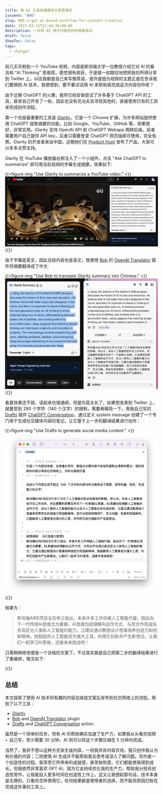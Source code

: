 ```yaml
---
title: 用 AI 工具快速撰写分享型推文
issueno: "006"
slug: 005-a-gpt-ai-based-workflow-for-content-creation
date: 2023-03-11T11:44:35+08:00
description: 一次将 AI 用于内容创作的简单尝试
draft: false
ShowToc: false
tags:
  - chatgpt
---
```


前几天天刷到一个 YouTube 视频，内容是斯坦福大学一位教授介绍它对 AI 的看法和 “AI Thinking” 思维观，感觉很有收获，于是就一如既往地想把我的所得分享到 Twitter 上。以往我都是自己来写推荐语，或许是因为视频的主题正是在告诉我们要拥抱 AI 技术，我便想到，要不要试试用 AI 来帮助我完成这次内容创作呢？

由于近期 ChatGPT 的火爆，我早已经安装尝试了许多基于 ChatGPT API 的工具，甚至自己开发了一些，因此也没有花功夫去寻找其他的，直接使用已有的工具来完成创作流程。

第一个也是最重要的工具是 [Glarity](https://glarity.app/)，它是一个 Chrome 扩展，为许多网站提供使用 ChatGPT 提取摘要的功能，比如 Google、YouTube、GitHub 等，效果很好，非常实用。Glarity 支持 OpenAI API 和 ChatGPT Webapp 两种后端，前者需要用户自己提供 API key，后者只需要登录 ChatGPT 网页版即可使用，完全免费。Glarity 的开发者来自中国，近期他们在 [Product Hunt](https://www.producthunt.com/posts/glarity-summarize-google-and-youtube) 发布了产品，大家可以多多点赞支持。

Glarity 在 YouTube 播放器右侧注入了一个小组件，点击 "Ask ChatGPT to summarize" 即可用当前视频的字幕生成摘要，效果如下:

{{<figure-img "Use Glarity to summarize a YouTube video." >}}
![](images/glarity-on-youtube.png)
{{</figure-img>}}

由于字幕是英文，因此总结内容也是英文，我使用 [Bob](https://bobtranslate.com/) 的 [OpenAI Translator](https://github.com/yetone/bob-plugin-openai-translator) 插件将摘要翻译成了中文:

{{<figure-img "Use Bob to translate Glarity summary into Chinese." >}}
![](images/bob-translator.png)
{{</figure-img>}}

看着效果还不错，读起来也很通顺，但是内容太长了，如果想发表到 Twitter 上，就要受到 280 个字符（140 个汉字）的限制，需要再精简一下。用我自己写的 [Drafts](https://getdrafts.com/) 插件 [ChatGPT Conversation](https://directory.getdrafts.com/a/2HJ)，通过定义 system message 创建了一个专门用于生成社交媒体内容的笔记，让它基于上一步的翻译结果进行创作：

{{<figure-img "Use Drafts to generate social media content." >}}
![](images/drafts.png)
{{</figure-img>}}

结果为：

> 斯坦福AIRE项目主任李江指出，未来许多工作将被人工智能代替，因此向下一代传授AI思维尤为重要。AI思维包括理解AI运作方式、与其合作完成任务及区分人类和人工智能的能力。江建议通过教授设计思维培养创造力和创新精神。他鼓励将人工智能视为强大工具，利用它创新并产生新想法。让我们一起学习AI思维，迎接未来挑战吧！

只需稍稍修改便是一个合格的文案了。不过其实我是自己把第二步的翻译结果进行了重编排，推文如下:

{{<social-quote-tweet id="1632999727167074304" user="novoreorx" />}}

## 总结

本文探索了使用 AI 技术将有趣的内容总结成文案后发布到社交网络上的流程。用到了以下工具：

- [Glarity](https://glarity.app/)
- [Bob](https://bobtranslate.com/) and [OpenAI Translator](https://github.com/yetone/bob-plugin-openai-translator) plugin
- [Drafts](https://getdrafts.com/) and [ChatGPT Conversation](https://directory.getdrafts.com/a/2HJ) action

虽然是一个简单的任务，但有 AI 的帮助确实加速了生产力，如果我从头看完视频 + 自己写，至少需要 30 分钟，AI 则可以将这个步骤压缩在 5 分钟内完成。

当然了，我并不想以这种方式来生成内容，一则我并非内容农场，我只创作我认为有价值的内容；二则使用 AI 生成并不能帮助我去思考或深入了解问题。写作是一个创造性的过程，我享受它所带来的成就感，甚至挫败感，它们都能使我得到成长。但我依然非常喜欢 GPT AI，因为它会持续优化我的生产力，帮助我分担非创造性劳作，让我能投入更多时间在创造性工作上。这又让我想起那句话，技术本身是无罪的，只看你怎样使用它。任何结果都是使用者的选择，而不能将原因归咎在完成这件事的工具上。